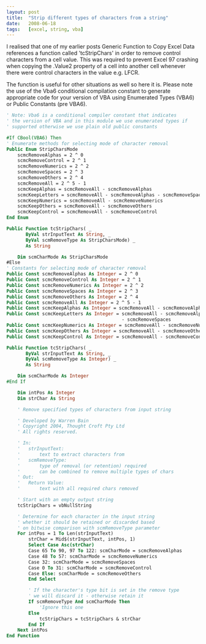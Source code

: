```yaml
---
layout: post
title:  "Strip different types of characters from a string"
date:   2008-06-18
tags:   [excel, string, vba]
---
```


I realised that one of my earlier posts Generic Function to Copy Excel
Data references a function called 'tcStripChars' in order to remove
control characters from a cell value. This was required to prevent Excel
97 crashing when copying the .Value2 property of a cell into another
cell whenever there were control characters in the value e.g. LFCR.

The function is useful for other situations as well so here it is.
Please note the use of the Vba6 conditional compilation constant to
generate appropriate code for your version of VBA using Enumerated Types
(VBA6) or Public Constants (pre VBA6).

```vb
' Note: Vba6 is a conditional compiler constant that indicates
' the version of VBA and in this module we use enumerated types if
' supported otherwise we use plain old public constants

#If CBool(VBA6) Then
' Enumerate methods for selecting mode of character removal
Public Enum StripCharsMode
    scmcRemoveAlphas = 2 ^ 0
    scmcRemoveControl = 2 ^ 1
    scmcRemoveNumerics = 2 ^ 2
    scmcRemoveSpaces = 2 ^ 3
    scmcRemoveOthers = 2 ^ 4
    scmcRemoveAll = 2 ^ 5 - 1
    scmcKeepAlphas = scmcRemoveAll - scmcRemoveAlphas
    scmcKeepLetters = scmcRemoveAll - scmcRemoveAlphas - scmcRemoveSpaces
    scmcKeepNumerics = scmcRemoveAll - scmcRemoveNumerics
    scmcKeepOthers = scmcRemoveAll - scmcRemoveOthers
    scmcKeepControl = scmcRemoveAll - scmcRemoveControl
End Enum

Public Function tcStripChars( _
       ByVal strInputText As String, _
       ByVal scmRemoveType As StripCharsMode) _
       As String

    Dim scmCharMode As StripCharsMode
#Else
' Constants for selecting mode of character removal
Public Const scmcRemoveAlphas As Integer = 2 ^ 0
Public Const scmcRemoveControl As Integer = 2 ^ 1
Public Const scmcRemoveNumerics As Integer = 2 ^ 2
Public Const scmcRemoveSpaces As Integer = 2 ^ 3
Public Const scmcRemoveOthers As Integer = 2 ^ 4
Public Const scmcRemoveAll As Integer = 2 ^ 5 - 1
Public Const scmcKeepAlphas As Integer = scmcRemoveAll - scmcRemoveAlphas
Public Const scmcKeepLetters As Integer = scmcRemoveAll - scmcRemoveAlphas _
                                          - scmcRemoveSpaces
Public Const scmcKeepNumerics As Integer = scmcRemoveAll - scmcRemoveNumerics
Public Const scmcKeepOthers As Integer = scmcRemoveAll - scmcRemoveOthers
Public Const scmcKeepControl As Integer = scmcRemoveAll - scmcRemoveControl

Public Function tcStripChars( _
       ByVal strInputText As String, _
       ByVal scmRemoveType As Integer) _
       As String

    Dim scmCharMode As Integer
#End If

    Dim intPos As Integer
    Dim strChar As String

    ' Remove specified types of characters from input string

    ' Developed by Warren Bain
    ' Copyright 2004, Thought Croft Pty Ltd
    ' All rights reserved.

    ' In:
    '   strInputText:
    '       text to extract characters from
    '   scmRemoveType:
    '       type of removal (or retention) required
    '       can be combined to remove multiple types of chars
    ' Out:
    '   Return Value:
    '       text with all required chars removed

    ' Start with an empty output string
    tcStripChars = vbNullString

    ' Determine for each character in the input string
    ' whether it should be retained or discarded based
    ' on bitwise comparison with scmRemoveType parameter
    For intPos = 1 To Len(strInputText)
        strChar = Mid$(strInputText, intPos, 1)
        Select Case Asc(strChar)
        Case 65 To 90, 97 To 122: scmCharMode = scmcRemoveAlphas
        Case 48 To 57: scmCharMode = scmcRemoveNumerics
        Case 32: scmCharMode = scmcRemoveSpaces
        Case 0 To 31: scmCharMode = scmcRemoveControl
        Case Else: scmCharMode = scmcRemoveOthers
        End Select

        ' If the character's type bit is set in the remove type
        ' we will discard it - otherwise retain it
        If scmRemoveType And scmCharMode Then
            'Ignore this one
        Else
            tcStripChars = tcStripChars & strChar
        End If
    Next intPos
End Function
```
